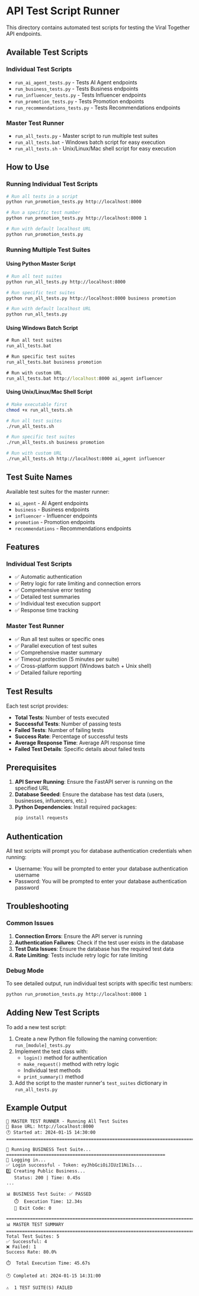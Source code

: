 # API Test Script Runner

This directory contains automated test scripts for testing the Viral Together API endpoints.

## Available Test Scripts

### Individual Test Scripts
- `run_ai_agent_tests.py` - Tests AI Agent endpoints
- `run_business_tests.py` - Tests Business endpoints  
- `run_influencer_tests.py` - Tests Influencer endpoints
- `run_promotion_tests.py` - Tests Promotion endpoints
- `run_recommendations_tests.py` - Tests Recommendations endpoints

### Master Test Runner
- `run_all_tests.py` - Master script to run multiple test suites
- `run_all_tests.bat` - Windows batch script for easy execution
- `run_all_tests.sh` - Unix/Linux/Mac shell script for easy execution

## How to Use

### Running Individual Test Scripts

```bash
# Run all tests in a script
python run_promotion_tests.py http://localhost:8000

# Run a specific test number
python run_promotion_tests.py http://localhost:8000 1

# Run with default localhost URL
python run_promotion_tests.py
```

### Running Multiple Test Suites

#### Using Python Master Script
```bash
# Run all test suites
python run_all_tests.py http://localhost:8000

# Run specific test suites
python run_all_tests.py http://localhost:8000 business promotion

# Run with default localhost URL
python run_all_tests.py
```

#### Using Windows Batch Script
```cmd
# Run all test suites
run_all_tests.bat

# Run specific test suites
run_all_tests.bat business promotion

# Run with custom URL
run_all_tests.bat http://localhost:8000 ai_agent influencer
```

#### Using Unix/Linux/Mac Shell Script
```bash
# Make executable first
chmod +x run_all_tests.sh

# Run all test suites
./run_all_tests.sh

# Run specific test suites
./run_all_tests.sh business promotion

# Run with custom URL
./run_all_tests.sh http://localhost:8000 ai_agent influencer
```

## Test Suite Names

Available test suites for the master runner:
- `ai_agent` - AI Agent endpoints
- `business` - Business endpoints
- `influencer` - Influencer endpoints
- `promotion` - Promotion endpoints
- `recommendations` - Recommendations endpoints

## Features

### Individual Test Scripts
- ✅ Automatic authentication
- ✅ Retry logic for rate limiting and connection errors
- ✅ Comprehensive error testing
- ✅ Detailed test summaries
- ✅ Individual test execution support
- ✅ Response time tracking

### Master Test Runner
- ✅ Run all test suites or specific ones
- ✅ Parallel execution of test suites
- ✅ Comprehensive master summary
- ✅ Timeout protection (5 minutes per suite)
- ✅ Cross-platform support (Windows batch + Unix shell)
- ✅ Detailed failure reporting

## Test Results

Each test script provides:
- **Total Tests**: Number of tests executed
- **Successful Tests**: Number of passing tests
- **Failed Tests**: Number of failing tests
- **Success Rate**: Percentage of successful tests
- **Average Response Time**: Average API response time
- **Failed Test Details**: Specific details about failed tests

## Prerequisites

1. **API Server Running**: Ensure the FastAPI server is running on the specified URL
2. **Database Seeded**: Ensure the database has test data (users, businesses, influencers, etc.)
3. **Python Dependencies**: Install required packages:
   ```bash
   pip install requests
   ```

## Authentication

All test scripts will prompt you for database authentication credentials when running:
- Username: You will be prompted to enter your database authentication username
- Password: You will be prompted to enter your database authentication password

## Troubleshooting

### Common Issues

1. **Connection Errors**: Ensure the API server is running
2. **Authentication Failures**: Check if the test user exists in the database
3. **Test Data Issues**: Ensure the database has the required test data
4. **Rate Limiting**: Tests include retry logic for rate limiting

### Debug Mode

To see detailed output, run individual test scripts with specific test numbers:
```bash
python run_promotion_tests.py http://localhost:8000 1
```

## Adding New Test Scripts

To add a new test script:

1. Create a new Python file following the naming convention: `run_[module]_tests.py`
2. Implement the test class with:
   - `login()` method for authentication
   - `make_request()` method with retry logic
   - Individual test methods
   - `print_summary()` method
3. Add the script to the master runner's `test_suites` dictionary in `run_all_tests.py`

## Example Output

```
🎯 MASTER TEST RUNNER - Running All Test Suites
📍 Base URL: http://localhost:8000
🕐 Started at: 2024-01-15 14:30:00
================================================================================

🚀 Running BUSINESS Test Suite...
============================================================
🔐 Logging in...
✅ Login successful - Token: eyJhbGciOiJIUzI1NiIs...
1️⃣ Creating Public Business...
   Status: 200 | Time: 0.45s
...

📊 BUSINESS Test Suite: ✅ PASSED
   ⏱️  Execution Time: 12.34s
   🔢 Exit Code: 0

================================================================================
📊 MASTER TEST SUMMARY
================================================================================
Total Test Suites: 5
✅ Successful: 4
❌ Failed: 1
Success Rate: 80.0%

⏱️  Total Execution Time: 45.67s

🕐 Completed at: 2024-01-15 14:31:00

⚠️  1 TEST SUITE(S) FAILED
```
